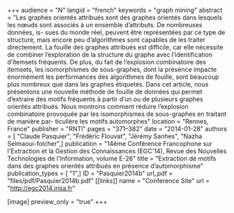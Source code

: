 +++
audience = "N"
langid = "french"
keywords = "graph mining"
abstract = "Les graphes orientés attribués sont des graphes orientés dans lesquels les nœuds sont associés à un ensemble d’attributs. De nombreuses données, is- sues du monde réel, peuvent être représentées par ce type de structure, mais encore peu d’algorithmes sont capables de les traiter directement. La fouille des graphes attribués est difficile, car elle nécessite de combiner l’exploration de la structure du graphe avec l’identification d’itemsets fréquents. De plus, du fait de l’explosion combinatoire des itemsets, les isomorphismes de sous-graphes, dont la présence impacte énormément les performances des algorithmes de fouille, sont beaucoup plus nombreux que dans les graphes étiquetés. Dans cet article, nous présentons une nouvelle méthode de fouille de données qui permet d’extraire des motifs fréquents à partir d’un ou de plusieurs graphes orientés attribués. Nous montrons comment réduire l’explosion combinatoire provoquée par les isomorphismes de sous-graphes en traitant de manière par- ticulière les motifs automorphes"
location = "Rennes, France"
publisher = "RNTI"
pages = "371–382"
date = "2014-01-28"
authors = [ "Claude Pasquier", "Frédéric Flouvat", "Jérémy Sanhes", "Nazha Selmaoui-folcher",]
publication = "14ème Conférence Francophone sur l'Extraction et la Gestion des Connaissances (EGC'14), Revue des Nouvelles Technologies de l'Information, volume E-26"
title = "Extraction de motifs dans des graphes orientés attribués en présence d’automorphisme"
publication_types = [ "1",]
ID = "Pasquier2014b"
url_pdf = "files/pdf/Pasquier2014b.pdf"
[[links]]
name = "Conference Site"
url = "http://egc2014.irisa.fr"

[image]
preview_only = "true"
+++
